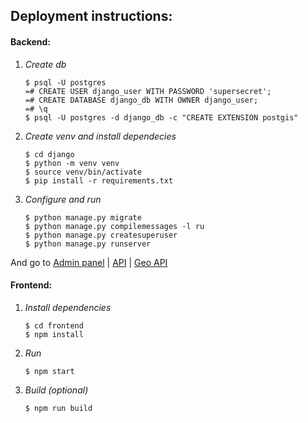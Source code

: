 Deployment instructions:
-------------------------
#### Backend:
1. *Create db*
    ```
    $ psql -U postgres
    =# CREATE USER django_user WITH PASSWORD 'supersecret';
    =# CREATE DATABASE django_db WITH OWNER django_user;
    =# \q
    $ psql -U postgres -d django_db -c "CREATE EXTENSION postgis"
    ```

2. *Create venv and install dependecies*
    ```
    $ cd django
    $ python -m venv venv
    $ source venv/bin/activate
    $ pip install -r requirements.txt
    ```
    
3. *Configure and run*
    ```
    $ python manage.py migrate
    $ python manage.py compilemessages -l ru
    $ python manage.py createsuperuser
    $ python manage.py runserver
    ```

And go to [Admin panel](http://127.0.0.1:8000/admin) | [API](http://127.0.0.1:8000/api) | [Geo API](http://127.0.0.1:8000/api/geo)

#### Frontend:
1. *Install dependencies*
    ```
    $ cd frontend
    $ npm install
    ```
2. *Run*
    ```
    $ npm start
    ```
3. *Build (optional)*
    ```
    $ npm run build
    ```
